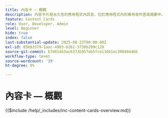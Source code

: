 ```yaml
---
title: 內容卡 — 概觀
description: 內容卡片是永久性的應用程式內訊息，位於應用程式內的專用收件匣或摘要中。 與推播通知不同，它們不會中斷使用者，並且可在使用者的方便下檢視。
feature: Content Cards
role: User, Developer, Admin
level: Beginner
hide: true
index: false
last-substantial-update: 2025-08-22T00:00:00Z
exl-id: 85b83379-1aac-4983-b261-3738b299c129
source-git-commit: b7d014b3ac6373b957eb5fce11661ec39689446b
workflow-type: tm+mt
source-wordcount: '39'
ht-degree: 0%

---
```


# 內容卡 — 概觀

{{$include /help/_includes/inc-content-cards-overview.md}}

